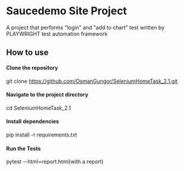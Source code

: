 
# Saucedemo Site Project

A project that performs "login" and "add to chart" test written by PLAYWRIGHT test automation framework
## How to use


#### Clone the repository
git clone https://github.com/OsmanGungor/SeleniumHomeTask_2.1.git

#### Navigate to the project directory
cd SeleniumHomeTask_2.1

#### Install dependencies
pip install -r requirements.txt

#### Run the Tests
pytest --html=report.html(with a report)
